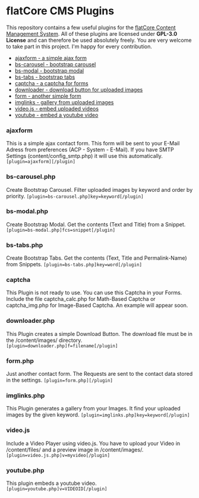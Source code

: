 # flatCore CMS Plugins

This repository contains a few useful plugins for the [flatCore Content Management System](https://github.com/flatCore/flatCore-CMS). All of these plugins are licensed under __GPL-3.0 License__ and can therefore be used absolutely freely. You are very welcome to take part in this project. I'm happy for every contribution.

* [ajaxform - a simple ajax form](#ajaxform)
* [bs-carousel - bootstrap carousel](#bs-carousel.php)
* [bs-modal - bootstrap modal](#bs-modal.php)
* [bs-tabs - bootstrap tabs](#bs-tabs.php)
* [captcha - a captcha for forms](#captcha)
* [downloader - download button for uploaded images](#downloader.php)
* [form - another simple form](#form.php)
* [imglinks - gallery from uploaded images](#imglinks.php)
* [video.js - embed uploaded videos](#video.js)
* [youtube - embed a youtube video](#youtube.php)


### ajaxform
This is a simple ajax contact form. This form will be sent to your E-Mail Adress from preferences (ACP - System - E-Mail). If you have SMTP Settings (content/config_smtp.php) it will use this automatically.
```[plugin=ajaxform][/plugin]```

### bs-carousel.php
Create Bootstrap Carousel. Filter uploaded images by keyword and order by priority.
```[plugin=bs-carousel.php]key=keyword[/plugin]```

### bs-modal.php
Create Bootstrap Modal. Get the contents (Text and Title) from a Snippet.
```[plugin=bs-modal.php]fcs=snippet[/plugin]```

### bs-tabs.php
Create Bootstrap Tabs. Get the contents (Text, Title and Permalink-Name) from Snippets.
```[plugin=bs-tabs.php]key=word[/plugin]```

### captcha
This Plugin is not ready to use. You can use this Captcha in your Forms. Include the file captcha_calc.php for Math-Based Captcha or captcha_img.php for Image-Based Captcha. An example will appear soon.

### downloader.php
This Plugin creates a simple Download Button. The download file must be in the /content/images/ directory.
```[plugin=downloader.php]f=filename[/plugin]```

### form.php
Just another contact form. The Requests are sent to the contact data stored in the settings.
```[plugin=form.php][/plugin]```

### imglinks.php
This Plugin generates a gallery from your Images. It find your uploaded images by the given keyword.
```[plugin=imglinks.php]key=keyword[/plugin]```

### video.js
Include a Video Player using video.js. You have to upload your Video in /content/files/ and a preview image in /content/images/.
```[plugin=video.js.php]v=myvideo[/plugin]```

### youtube.php
This plugin embeds a youtube video.
```[plugin=youtube.php]v=VIDEOID[/plugin]```